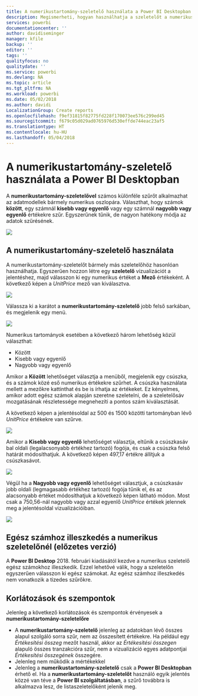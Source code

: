 ```yaml
---
title: A numerikustartomány-szeletelő használata a Power BI Desktopban
description: Megismerheti, hogyan használhatja a szeletelőt a numerikus tartományokra való korlátozásra a Power BI Desktopban
services: powerbi
documentationcenter: ''
author: davidiseminger
manager: kfile
backup: ''
editor: ''
tags: ''
qualityfocus: no
qualitydate: ''
ms.service: powerbi
ms.devlang: NA
ms.topic: article
ms.tgt_pltfrm: NA
ms.workload: powerbi
ms.date: 05/02/2018
ms.author: davidi
LocalizationGroup: Create reports
ms.openlocfilehash: f9ef31815f82775fd228f170073ee576c299ed45
ms.sourcegitcommit: f679c05d029ad0765976d530effde744eac23af5
ms.translationtype: HT
ms.contentlocale: hu-HU
ms.lasthandoff: 05/04/2018
---
```

# <a name="use-the-numeric-range-slicer-in-power-bi-desktop"></a>A numerikustartomány-szeletelő használata a Power BI Desktopban
A **numerikustartomány-szeletelővel** számos különféle szűrőt alkalmazhat az adatmodellek bármely numerikus oszlopára. Választhat, hogy számok **között**, egy számnál **kisebb vagy egyenlő** vagy egy számnál **nagyobb vagy egyenlő** értékekre szűr. Egyszerűnek tűnik, de nagyon hatékony módja az adatok szűrésének.

![](media/desktop-slicer-numeric-range/slicer-numeric-range_2.png)

## <a name="using-the-numeric-range-slicer"></a>A numerikustartomány-szeletelő használata
A numerikustartomány-szeletelőt bármely más szeletelőhöz hasonlóan használhatja. Egyszerűen hozzon létre egy **szeletelő** vizualizációt a jelentéshez, majd válasszon ki egy numerikus értéket a **Mező** értékeként. A következő képen a *UnitPrice* mező van kiválasztva.

![](media/desktop-slicer-numeric-range/slicer-numeric-range_3.png)

Válassza ki a karátot a **numerikustartomány-szeletelő** jobb felső sarkában, és megjelenik egy menü.

![](media/desktop-slicer-numeric-range/slicer-numeric-range_4.png)

Numerikus tartományok esetében a következő három lehetőség közül választhat:

* Között
* Kisebb vagy egyenlő
* Nagyobb vagy egyenlő

Amikor a **Között** lehetőséget választja a menüből, megjelenik egy csúszka, és a számok közé eső numerikus értékekre szűrhet. A csúszka használata mellett a mezőkre kattinthat és be is írhatja az értékeket. Ez kényelmes, amikor adott egész számok alapján szeretne szeletelni, de a szeletelősáv mozgatásának részletessége megnehezíti a pontos szám kiválasztását.

A következő képen a jelentésoldal az 500 és 1500 közötti tartományban lévő *UnitPrice* értékekre van szűrve.

![](media/desktop-slicer-numeric-range/slicer-numeric-range_5.png)

Amikor a **Kisebb vagy egyenlő** lehetőséget választja, eltűnik a csúszkasáv bal oldali (legalacsonyabb értékhez tartozó) fogója, és csak a csúszka felső határát módosíthatjuk. A következő képen 497,17 értékre állítjuk a csúszkasávot.

![](media/desktop-slicer-numeric-range/slicer-numeric-range_6.png)

Végül ha a **Nagyobb vagy egyenlő** lehetőséget választjuk, a csúszkasáv jobb oldali (legmagasabb értékhez tartozó) fogója tűnik el, és az alacsonyabb értéket módosíthatjuk a következő képen látható módon. Most csak a 750,56-nál nagyobb vagy azzal egyenlő *UnitPrice* értékek jelennek meg a jelentésoldal vizualizációiban.

![](media/desktop-slicer-numeric-range/slicer-numeric-range_7.png)

## <a name="snap-to-whole-numbers-with-the-numeric-range-slicer-preview"></a>Egész számhoz illeszkedés a numerikus szeletelőnél (előzetes verzió)

A **Power BI Desktop** 2018. februári kiadásától kezdve a numerikus szeletelő egész számokhoz illeszkedik. Ezzel lehetővé válik, hogy a szeletelőn egyszerűen válasszon ki egész számokat. Az egész számhoz illeszkedés nem vonatkozik a tizedes szűrőkre.


## <a name="limitations-and-considerations"></a>Korlátozások és szempontok
Jelenleg a következő korlátozások és szempontok érvényesek a **numerikustartomány-szeletelőre**

* A **numerikustartomány-szeletelő** jelenleg az adatokban lévő összes alapul szolgáló sorra szűr, nem az összesített értékekre. Ha például egy *Értékesítési összeg* mezőt használ, akkor az *Értékesítési összegen* alapuló összes tranzakcióra szűr, nem a vizualizáció egyes adatpontjai *Értékesítési összegének* összegére.
* Jelenleg nem működik a mértékekkel
* Jelenleg a **numerikustartomány-szeletelő** csak a **Power BI Desktopban** érhető el. Ha a **numerikustartomány-szeletelőt** használó egyik jelentés közzé van téve a **Power BI szolgáltatásban**, a szűrő továbbra is alkalmazva lesz, de listaszeletelőként jelenik meg.

